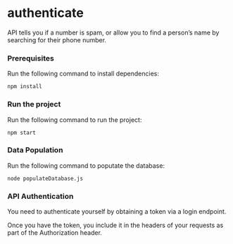 # authenticate
API tells you if a number is spam, or allow you to find a person’s name by searching for their phone number.

### Prerequisites

Run the following command to install dependencies:

```shell
npm install
```

### Run the project

Run the following command to run the project:

```shell
npm start
```

### Data Population

Run the following command to poputate the database:

```shell
node populateDatabase.js
```

### API Authentication

You need to authenticate yourself by obtaining a token via a login endpoint.

Once you have the token, you include it in the headers of your requests as part of the Authorization header.
